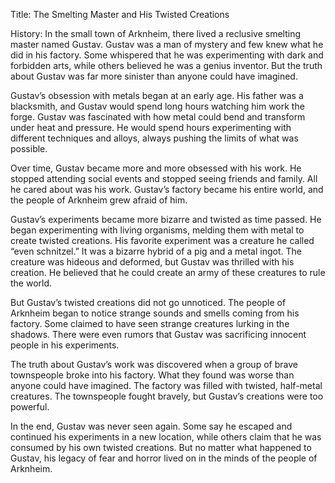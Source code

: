 Title: The Smelting Master and His Twisted Creations 

History:
In the small town of Arknheim, there lived a reclusive smelting master named Gustav. Gustav was a man of mystery and few knew what he did in his factory. Some whispered that he was experimenting with dark and forbidden arts, while others believed he was a genius inventor. But the truth about Gustav was far more sinister than anyone could have imagined.

Gustav’s obsession with metals began at an early age. His father was a blacksmith, and Gustav would spend long hours watching him work the forge. Gustav was fascinated with how metal could bend and transform under heat and pressure. He would spend hours experimenting with different techniques and alloys, always pushing the limits of what was possible. 

Over time, Gustav became more and more obsessed with his work. He stopped attending social events and stopped seeing friends and family. All he cared about was his work. Gustav’s factory became his entire world, and the people of Arknheim grew afraid of him. 

Gustav’s experiments became more bizarre and twisted as time passed. He began experimenting with living organisms, melding them with metal to create twisted creations. His favorite experiment was a creature he called “even schnitzel.” It was a bizarre hybrid of a pig and a metal ingot. The creature was hideous and deformed, but Gustav was thrilled with his creation. He believed that he could create an army of these creatures to rule the world.

But Gustav’s twisted creations did not go unnoticed. The people of Arknheim began to notice strange sounds and smells coming from his factory. Some claimed to have seen strange creatures lurking in the shadows. There were even rumors that Gustav was sacrificing innocent people in his experiments.

The truth about Gustav’s work was discovered when a group of brave townspeople broke into his factory. What they found was worse than anyone could have imagined. The factory was filled with twisted, half-metal creatures. The townspeople fought bravely, but Gustav’s creations were too powerful.

In the end, Gustav was never seen again. Some say he escaped and continued his experiments in a new location, while others claim that he was consumed by his own twisted creations. But no matter what happened to Gustav, his legacy of fear and horror lived on in the minds of the people of Arknheim.